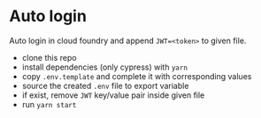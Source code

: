 # Auto login

Auto login in cloud foundry and append `JWT=<token>` to given file.

- clone this repo
- install dependencies (only cypress) with `yarn`
- copy `.env.template` and complete it with corresponding values
- source the created `.env` file to export variable
- if exist, remove `JWT` key/value pair inside given file
- run `yarn start`

